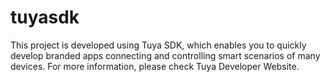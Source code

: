 # tuyasdk
This project is developed using Tuya SDK, which enables you to quickly develop
branded apps connecting and controlling smart scenarios of many devices.
For more information, please check Tuya Developer Website.
